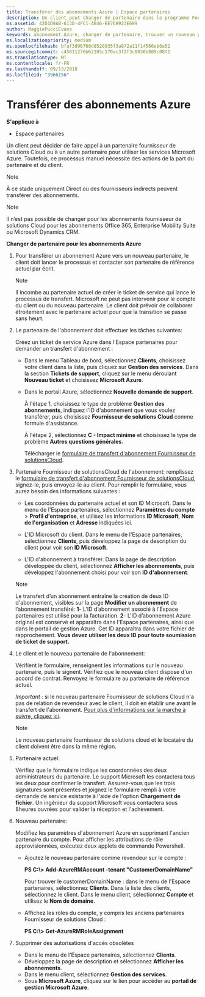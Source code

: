 ```yaml
---
title: Transférer des abonnements Azure | Espace partenaires
description: Un client peut changer de partenaire dans le programme Fournisseur de solutions&nbsp;Cloud pour utiliser les services Microsoft&nbsp;Azure. Toutefois, ce processus manuel nécessite des actions de la part du partenaire et du client.
ms.assetid: 42D1D9AB-613D-4FC1-A846-EE769923E699
author: MaggiePucciEvans
keywords: abonnement Azure, changer de partenaire, trouver un nouveau partenaire, autre partenaire
ms.localizationpriority: medium
ms.openlocfilehash: bfaf3d96760d8520935f3a872a11f14566eb0a52
ms.sourcegitcommit: c45611276b62105c170ac3f2f3c8030b889c08f1
ms.translationtype: MT
ms.contentlocale: fr-FR
ms.lasthandoff: 09/13/2018
ms.locfileid: "3966156"
---
```

# <a name="transfer-azure-subscriptions"></a>Transférer des abonnements Azure 

**S'applique à**

-  Espace partenaires

Un client peut décider de faire appel à un partenaire fournisseur de solutions Cloud ou à un autre partenaire pour utiliser les services Microsoft Azure. Toutefois, ce processus manuel nécessite des actions de la part du partenaire et du client.

>[!Note]  
>À ce stade uniquement Direct ou des fournisseurs indirects peuvent transférer des abonnements.

>[!Note] 
>Il n’est pas possible de changer pour les abonnements fournisseur de solutions Cloud pour les abonnements Office 365, Enterprise Mobility Suite ou Microsoft Dynamics CRM.



**Changer de partenaire pour les abonnements Azure**

1.  Pour transférer un abonnement Azure vers un nouveau partenaire, le client doit lancer le processus et contacter son partenaire de référence actuel par écrit. 

    >[!Note]
    >Il incombe au partenaire actuel de créer le ticket de service qui lance le processus de transfert. Microsoft ne peut pas intervenir pour le compte du client ou du nouveau partenaire. Le client doit prévoir de collaborer étroitement avec le partenaire actuel pour que la transition se passe sans heurt.

2.  Le partenaire de l'abonnement doit effectuer les tâches suivantes:

    Créez un ticket de service Azure dans l'Espace partenaires pour demander un transfert d'abonnement&nbsp;:

    -   Dans le menu Tableau de bord, sélectionnez **Clients**, choisissez votre client dans la liste, puis cliquez sur **Gestion des services**. Dans la section **Tickets de support**, cliquez sur le menu déroulant **Nouveau ticket** et choisissez **Microsoft Azure**.

    -   Dans le portail Azure, sélectionnez **Nouvelle demande de support**.

        À l'étape&nbsp;1, choisissez le type de problème **Gestion des abonnements**, indiquez l'ID d'abonnement que vous voulez transférer, puis choisissez **Fournisseur de solutions&nbsp;Cloud** comme formule d'assistance.

        À l'étape 2, sélectionnez **C - Impact minime** et choisissez le type de problème **Autres questions générales**.

        Télécharger le [formulaire de transfert d'abonnement Fournisseur de solutionsCloud](https://assets.windowsphone.com/5222c408-e546-4e01-b72a-2ec7d4c43d57/CSP_Subscription_Transfer_Form_Azure_InvariantCulture_Default.zip).

3.  Partenaire Fournisseur de solutionsCloud de l'abonnement: remplissez le [formulaire de transfert d'abonnement Fournisseur de solutionsCloud](https://assets.windowsphone.com/5222c408-e546-4e01-b72a-2ec7d4c43d57/CSP_Subscription_Transfer_Form_Azure_InvariantCulture_Default.zip), signez-le, puis envoyez-le au client. Pour remplir le formulaire, vous aurez besoin des informations suivantes&nbsp;:

    -   Les coordonnées du partenaire actuel et son ID Microsoft. Dans le menu de l'Espace partenaires, sélectionnez **Paramètres du compte** &gt; **Profil d'entreprise**, et utilisez les informations **ID Microsoft**, **Nom de l'organisation** et **Adresse** indiquées ici.

    -   L'ID&nbsp;Microsoft du client. Dans le menu de l'Espace partenaires, sélectionnez **Clients**, puis développez la page de description du client pour voir son **ID&nbsp;Microsoft**.

    -   L'ID d'abonnement à transférer. Dans la page de description développée du client, sélectionnez **Afficher les abonnements**, puis développez l'abonnement choisi pour voir son **ID d'abonnement**.

     >[!Note]
     >Le transfert d’un abonnement entraîne la création de deux ID d'abonnement, visibles sur la page **Modifier un abonnement** de l’abonnement transféré: **1**- L’ID d’abonnement associé à l'Espace partenaires est utilisé pour la facturation. 
    **2**- L'ID d’abonnement Azure original est conservé et apparaîtra dans l'Espace partenaires, ainsi que dans le portail de gestion Azure. Cet ID apparaîtra dans votre fichier de rapprochement.  **Vous devez utiliser les deux ID pour toute soumission de ticket de support.**

4.  Le client et le nouveau partenaire de l'abonnement:

    Vérifient le formulaire, renseignent les informations sur le nouveau partenaire, puis le signent. Vérifiez que le nouveau client dispose d'un accord de contrat. Renvoyez le formulaire au partenaire de référence actuel.

    *Important*&nbsp;: si le nouveau partenaire Fournisseur de solutions&nbsp;Cloud n'a pas de relation de revendeur avec le client, il doit en établir une avant le transfert de l'abonnement. [Pour plus d'informations sur la marche à suivre, cliquez ici](request-a-relationship-with-a-customer.md).

    >[!Note]
    >Le nouveau partenaire fournisseur de solutions cloud et le locataire du client doivent être dans la même région. 

5.  Partenaire actuel:

    Vérifiez que le formulaire indique les coordonnées des deux administrateurs du partenaire. Le support Microsoft les contactera tous les deux pour confirmer le transfert. Assurez-vous que les trois signatures sont présentes et joignez le formulaire rempli à votre demande de service existante à l'aide de l'option **Chargement de fichier**. Un ingénieur du support Microsoft vous contactera sous 8heures ouvrées pour valider la réception et l'achèvement.

6.  Nouveau partenaire:

    Modifiez les paramètres d'abonnement Azure en supprimant l'ancien partenaire du compte. Pour afficher les attributions de rôle approvisionnées, exécutez deux applets de commande Powershell.

    -   Ajoutez le nouveau partenaire comme revendeur sur le compte&nbsp;:

        **PS C:\\&gt; Add-AzureRMAccount -tenant "CustomerDomainName"**

        Pour trouver le customerDomainName&nbsp;: dans le menu de l'Espace partenaires, sélectionnez **Clients**. Dans la liste des clients, sélectionnez le client. Dans le menu client, sélectionnez **Compte** et utilisez le **Nom de domaine**.

    -   Affichez les rôles du compte, y compris les anciens partenaires Fournisseur de solutions&nbsp;Cloud&nbsp;:

        **PS C:\\&gt; Get-AzureRMRoleAssignment**

7. Supprimer des autorisations d'accès obsolètes

    -  Dans le menu de l'Espace partenaires, sélectionnez **Clients**. 
    -  Développez la page de description et sélectionnez **Afficher les abonnements**. 
    -  Dans le menu client, sélectionnez **Gestion des services**. 
    -  Sous **Microsoft&nbsp;Azure**, cliquez sur le lien pour accéder au **portail de gestion Microsoft&nbsp;Azure**.

 

 



